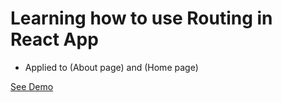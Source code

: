 # Learning how to use Routing in React App

* Applied <Browser Routes> to (About page) and (Home page)

[See Demo]("http://localhost:3000/about")